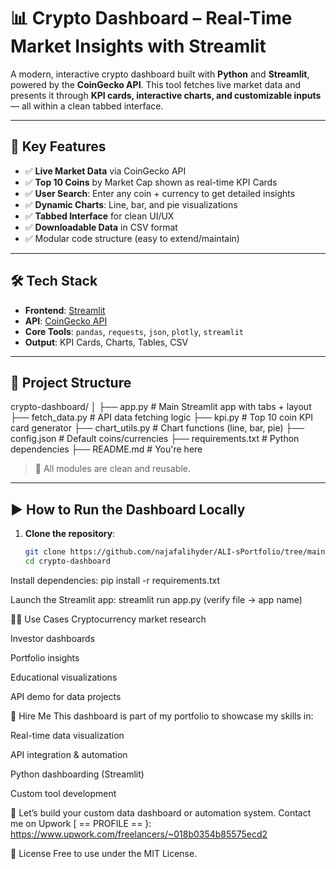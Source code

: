 # 📊 Crypto Dashboard – Real-Time Market Insights with Streamlit

A modern, interactive crypto dashboard built with **Python** and **Streamlit**, powered by the **CoinGecko API**. This tool fetches live market data and presents it through **KPI cards, interactive charts, and customizable inputs** — all within a clean tabbed interface.

---

## 🚀 Key Features

- ✅ **Live Market Data** via CoinGecko API
- ✅ **Top 10 Coins** by Market Cap shown as real-time KPI Cards
- ✅ **User Search**: Enter any coin + currency to get detailed insights
- ✅ **Dynamic Charts**: Line, bar, and pie visualizations
- ✅ **Tabbed Interface** for clean UI/UX
- ✅ **Downloadable Data** in CSV format
- ✅ Modular code structure (easy to extend/maintain)

---

## 🛠️ Tech Stack

- **Frontend**: [Streamlit](https://streamlit.io/)
- **API**: [CoinGecko API](https://www.coingecko.com/en/api)
- **Core Tools**: `pandas`, `requests`, `json`, `plotly`, `streamlit`
- **Output**: KPI Cards, Charts, Tables, CSV

---

## 📁 Project Structure



crypto-dashboard/
│
├── app.py # Main Streamlit app with tabs + layout
├── fetch_data.py # API data fetching logic
├── kpi.py # Top 10 coin KPI card generator
├── chart_utils.py # Chart functions (line, bar, pie)
├── config.json # Default coins/currencies
├── requirements.txt # Python dependencies
├── README.md # You're here



> 📌 All modules are clean and reusable.

---

## ▶️ How to Run the Dashboard Locally

1. **Clone the repository**:
   ```bash
   git clone https://github.com/najafalihyder/ALI-sPortfolio/tree/main/CryptoDashboard.git
   cd crypto-dashboard


Install dependencies:
pip install -r requirements.txt


Launch the Streamlit app:
streamlit run app.py (verify file -> app name)


🧑‍💼 Use Cases
Cryptocurrency market research

Investor dashboards

Portfolio insights

Educational visualizations

API demo for data projects


🤝 Hire Me
This dashboard is part of my portfolio to showcase my skills in:

Real-time data visualization

API integration & automation

Python dashboarding (Streamlit)

Custom tool development

📩 Let’s build your custom data dashboard or automation system.
Contact me on Upwork
[ == PROFILE == }: https://www.upwork.com/freelancers/~018b0354b85575ecd2

📜 License
Free to use under the MIT License.
